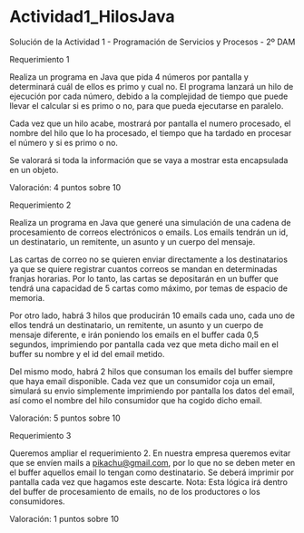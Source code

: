 # Actividad1_HilosJava
Solución de la Actividad 1 - Programación de Servicios y Procesos - 2º DAM

Requerimiento 1

Realiza un programa en Java que pida 4 números por pantalla y determinará cuál de ellos es primo y cual no. El programa lanzará un hilo de ejecución por cada número, debido a la complejidad de tiempo que puede llevar el calcular si es primo o no, para que pueda ejecutarse en paralelo.

Cada vez que un hilo acabe, mostrará por pantalla el numero procesado, el nombre del hilo que lo ha procesado, el tiempo que ha tardado en procesar el número y si es primo o no.

Se valorará si toda la información que se vaya a mostrar esta encapsulada en un objeto.

Valoración: 4 puntos sobre 10

Requerimiento 2

Realiza un programa en Java que generé una simulación de una cadena de procesamiento de correos electrónicos o emails. Los emails tendrán un id, un destinatario, un remitente, un asunto y un cuerpo del mensaje.

Las cartas de correo no se quieren enviar directamente a los destinatarios ya que se quiere registrar cuantos correos se mandan en determinadas franjas horarias. Por lo tanto, las cartas se depositarán en un buffer que tendrá una capacidad de 5 cartas como máximo, por temas de espacio de memoria.

Por otro lado, habrá 3 hilos que producirán 10 emails cada uno, cada uno de ellos tendrá un destinatario, un remitente, un asunto y un cuerpo de mensaje diferente, e irán poniendo los emails en el buffer cada 0,5 segundos, imprimiendo por pantalla cada vez que meta dicho mail en el buffer su nombre y el id del email metido.

Del mismo modo, habrá 2 hilos que consuman los emails del buffer siempre que haya email disponible. Cada vez que un consumidor coja un email, simulará su envio simplemente imprimiendo por pantalla los datos del email, así como el nombre del hilo consumidor que ha cogido dicho email.

Valoración: 5 puntos sobre 10

Requerimiento 3

Queremos ampliar el requerimiento 2. En nuestra empresa queremos evitar que se envíen mails a pikachu@gmail.com, por lo que no se deben meter en el buffer aquellos email lo tengan como destinatario. Se deberá imprimir por pantalla cada vez que hagamos este descarte. Nota: Esta lógica irá dentro del buffer de procesamiento de emails, no de los productores o los consumidores.

Valoración: 1 puntos sobre 10
